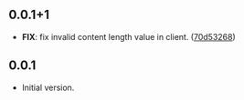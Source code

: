 ## 0.0.1+1

 - **FIX**: fix invalid content length value in client. ([70d53268](https://github.com/invertase/dart_edge/commit/70d53268fbcca6cd076968c9a30818104712bb05))

## 0.0.1

 - Initial version.

